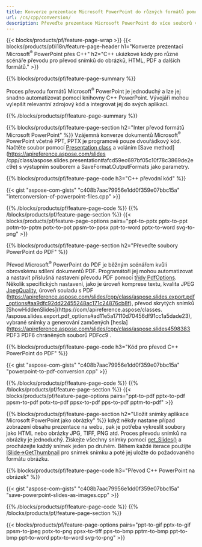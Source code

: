 ```yaml
---
title: Konverze prezentace Microsoft PowerPoint do různých formátů pomocí C++
url: /cs/cpp/conversion/
description: Převeďte prezentace Microsoft PowerPoint do více souborů včetně HTML, PDF a obrazových formátů v aplikacích založených na C++.
---
```


{{< blocks/products/pf/feature-page-wrap >}}
{{< blocks/products/pf/i18n/feature-page-header h1="Konverze prezentací Microsoft<sup>®</sup> PowerPoint přes C++" h2="C++ ukázkové kódy pro různé scénáře převodu pro převod snímků do obrázků, HTML, PDF a dalších formátů." >}}

{{% blocks/products/pf/feature-page-summary %}}

Proces převodu formátů Microsoft<sup>®</sup> PowerPoint je jednoduchý a lze jej snadno automatizovat pomocí knihovny C++ PowerPoint. Vývojáři mohou vylepšit relevantní zdrojový kód a integrovat jej do svých aplikací. 

{{% /blocks/products/pf/feature-page-summary  %}}

{{% blocks/products/pf/feature-page-section  h2="Inter převod formátů Microsoft PowerPoint" %}}
Vzájemná konverze dokumentů Microsoft<sup>®</sup> PowerPoint včetně PPT, PPTX je programově pouze dvouřádkový kód. Načtěte soubor pomocí [Presentation class](https://apireference.aspose.com/slides/cpp/class/aspose.slides.presentation) a voláním [Save method](https://apireference.aspose.com/slides /cpp/class/aspose.slides.presentation#afcd59ec697bf05c10f78c3869de2ec9e) s výstupním souborem a SaveFormat.OutputFormats jako parametry.

{{% blocks/products/pf/feature-page-code h3="C++ převodní kód" %}}

{{< gist "aspose-com-gists" "c408b7aac79956e1dd0f359e07bbc15a" "interconversion-of-powerpoint-files.cpp" >}}


{{% /blocks/products/pf/feature-page-code  %}}
{{% /blocks/products/pf/feature-page-section %}}
{{< blocks/products/pf/feature-page-options pairs="ppt-to-pptx pptx-to-ppt potm-to-pptm potx-to-pot ppsm-to-ppsx ppt-to-word pptx-to-word svg-to-png" >}}


{{% blocks/products/pf/feature-page-section  h2="Převeďte soubory PowerPoint do PDF" %}}

Převod Microsoft<sup>®</sup> PowerPoint do PDF je běžným scénářem kvůli obrovskému sdílení dokumentů PDF. Programátoři jej mohou automatizovat a nastavit příslušná nastavení převodu PDF pomocí [třídy PdfOptions](https://apireference.aspose.com/slides/cpp/class/aspose.slides.export.pdf_options). Několik specifických nastavení, jako je úroveň komprese textu, kvalita JPEG [JpegQuality](https://apireference.aspose.com/slides/cpp/class/aspose.slides.export.pdf_options#a6bbf3bd303430757aa85ac9e3d184861), úroveň souladu s PDF (https://apireference.aspose.com/slides/cpp/class/aspose.slides.export.pdf_options#aa9dfc92dd22455248ac171c24876cb8f), převod skrytých snímků [ShowHiddenSlides](https://com/apireference.aspose/classes. /aspose.slides.export.pdf_options#ad11e5a17110d70456df91cc1a5dade23), vybrané snímky a generování zamčených [hesla](https://apireference.aspose.com/slides/cpp/class/aspose.slides4598383 PDF3 PDF6 chráněných souborů PDFcc9 .

{{% blocks/products/pf/feature-page-code h3="Kód pro převod C++ PowerPoint do PDF" %}}

{{< gist "aspose-com-gists" "c408b7aac79956e1dd0f359e07bbc15a" "powerpoint-to-pdf-conversion.cpp" >}}

{{% /blocks/products/pf/feature-page-code  %}}
{{% /blocks/products/pf/feature-page-section %}}
{{< blocks/products/pf/feature-page-options pairs="ppt-to-pdf pptx-to-pdf ppsm-to-pdf potx-to-pdf ppsx-to-pdf pps-to-pdf pptm-to-pdf" >}}


{{% blocks/products/pf/feature-page-section  h2="Uložit snímky aplikace Microsoft PowerPoint jako obrázky" %}}
když někdy nastane případ zobrazení obsahu prezentace na webu, pak je potřeba vykreslit soubory jako HTML nebo obrázky JPG, TIFF, PNG atd. Proces převodu snímků na obrázky je jednoduchý. Získejte všechny snímky pomocí [get_Slides()](https://apireference.aspose.com/slides/cpp/class/aspose.slides.presentation#a9981b38f5a01d9fa5482f05b0a75974c) a procházejte každý snímek jeden po druhém. Během každé iterace použijte [ISlide->GetThumbnail](https://apireference.aspose.com/slides/cpp/class/aspose.slides.i_slide#a7bd377d403ff886232df21351c1fe783) pro snímek snímku a poté jej uložte do požadovaného formátu obrázku. 

{{% blocks/products/pf/feature-page-code h3="Převod C++ PowerPoint na obrázek" %}}

{{< gist "aspose-com-gists" "c408b7aac79956e1dd0f359e07bbc15a" "save-powerpoint-slides-as-images.cpp" >}}

{{% /blocks/products/pf/feature-page-code %}}
{{% /blocks/products/pf/feature-page-section %}}

{{< blocks/products/pf/feature-page-options pairs="ppt-to-gif pptx-to-gif ppsm-to-jpeg potx-to-png ppsx-to-tiff pps-to-bmp pptm-to-bmp ppt-to-bmp ppt-to-word pptx-to-word svg-to-png" >}}